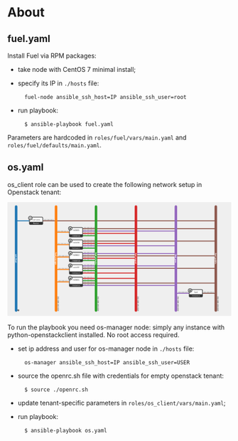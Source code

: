 About
=====

fuel.yaml
---------

Install Fuel via RPM packages:

* take node with CentOS 7 minimal install;

* specify its IP in `./hosts` file:

        fuel-node ansible_ssh_host=IP ansible_ssh_user=root

* run playbook:

        $ ansible-playbook fuel.yaml

Parameters are hardcoded in `roles/fuel/vars/main.yaml` and
`roles/fuel/defaults/main.yaml`.

os.yaml
-------

os_client role can be used to create the following network setup in
Openstack tenant:

![Network scheme](/os-networks.png?raw=true "Network scheme")

To run the playbook you need os-manager node: simply any instance with
python-openstackclient installed. No root access required.

* set ip address and user for os-manager node in `./hosts` file:

        os-manager ansible_ssh_host=IP ansible_ssh_user=USER

* source the openrc.sh file with credentials for empty openstack
  tenant:

        $ source ./openrc.sh

* update tenant-specific parameters in `roles/os_client/vars/main.yaml`;

* run playbook:

        $ ansible-playbook os.yaml
